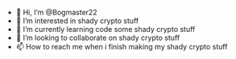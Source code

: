 - 👋 Hi, I’m @Bogmaster22
- 👀 I’m interested in shady crypto stuff
- 🌱 I’m currently learning code some shady crypto stuff
- 💞️ I’m looking to collaborate on shady crypto stuff
- 📫 How to reach me when i finish making my shady crypto stuff

<!---
Bogmaster22/Bogmaster22 is a ✨ special ✨ repository because its `README.md` (this file) appears on your GitHub profile.
You can click the Preview link to take a look at your changes.
--->
